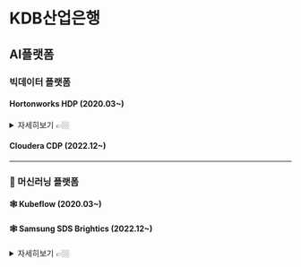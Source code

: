 # KDB산업은행

## AI플랫폼

### 빅데이터 플랫폼

#### Hortonworks HDP (2020.03~)

<details>
    <summary>자세히보기 👉🏼</summary>

```java
import java.io.*;

/**
 *
 */
public Sample {

    public static void main(String[] args) {

    }
}
```
</details>

#### Cloudera CDP (2022.12~)

***

### 🤖 머신러닝 플랫폼

#### 🕸️ Kubeflow (2020.03~)

#### 🕸️ Samsung SDS Brightics (2022.12~)

<details>
    <summary>자세히보기 👉🏼</summary>

```java
import java.io.*;

/**
 *
 */
public Sample {

    public static void main(String[] args) {

    }
}
```
</details>
